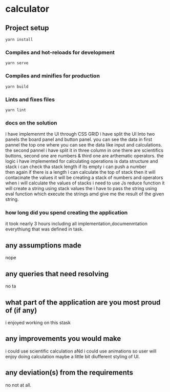 # calculator

## Project setup

```
yarn install
```

### Compiles and hot-reloads for development

```
yarn serve
```

### Compiles and minifies for production

```
yarn build
```

### Lints and fixes files

```
yarn lint
```

### docs on the solution

i have implemenmt the UI through CSS GRID i have split the UI Into two panels the board panel and button panel.
you can see the data in first pannel the top one where you can see the data like input and calculations.
the second pannel i have split it in three column in one there are scientifics buttons,
second one are numbers & third one are arthematic operators.
the logic i have implemented for calculating operations is data structure and stack i can check tha stack length if its empty i can push a number  
then again if there is a length i can calculate the top of stack then it will contacinate the values it will be creating a stack of numbers and operators when i will calculate the values of stacks i need to use Js reduce function it will create a string using stack values the i have to pass the string using eval function which execute the strings amd give me the result of the given string.

### how long did you spend creating the application

it took nearly 3 hours including all implementation,documenmtation everythiung that was defined in task.

## any assumptions made

nope

## any queries that need resolving

no ta

## what part of the application are you most proud of (if any)

i enjoyed working on this stask

## any improvements you would make

i could use scientific calculation aNd i could use animations so user will enjoy doing calculation
maybe a little bit diufferent styling of UI.

## any deviation(s) from the requirements

no not at all.
